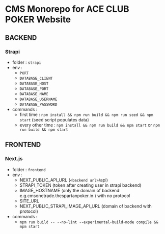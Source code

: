 # CMS Monorepo for ACE CLUB POKER Website

## BACKEND

### Strapi

- folder : `strapi`
- env :
  - `PORT`
  - `DATABASE_CLIENT`
  - `DATABASE_HOST`
  - `DATABASE_PORT`
  - `DATABASE_NAME`
  - `DATABASE_USERNAME`
  - `DATABASE_PASSWORD`
- commands :
  - first time : `npm install && npm run build && npm run seed && npm start` (seed script populates data)
  - every other time : `npm install && npm run build && npm start` or `npm run build && npm start`

## FRONTEND

### Next.js

- folder : `frontend`
- env :
  - NEXT_PUBLIC_API_URL (`<backend url>`/api)
  - STRAPI_TOKEN (token after creating user in strapi backend)
  - IMAGE_HOSTNAME (only the domain of backend e.g.cmsonetrade.thespartanpoker.in ) with no protocol
  - SITE_URL
  - NEXT_PUBLIC_STRAPI_IMAGE_API_URL (domain of backend with protocol)
- commands :
  - `npm run build -- --no-lint --experimental-build-mode compile && npm start`
